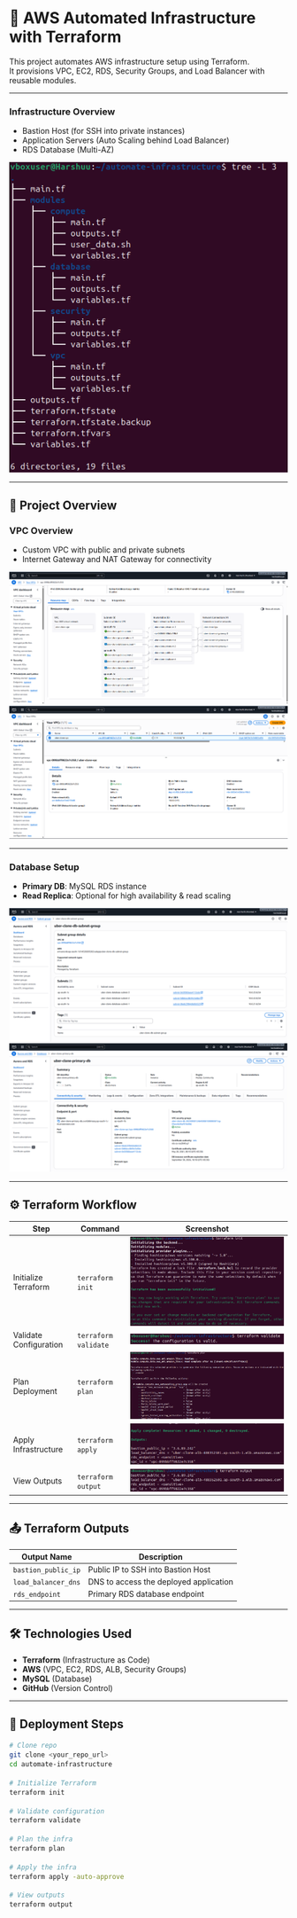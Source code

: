 # 🚀 AWS Automated Infrastructure with Terraform

This project automates AWS infrastructure setup using Terraform.  
It provisions VPC, EC2, RDS, Security Groups, and Load Balancer with reusable modules.

---
### Infrastructure Overview
- Bastion Host (for SSH into private instances)  
- Application Servers (Auto Scaling behind Load Balancer)  
- RDS Database (Multi-AZ)  

![Infrastructure](screenshots/infrastructure.png)

---

## 📌 Project Overview

### VPC Overview
- Custom VPC with public and private subnets
- Internet Gateway and NAT Gateway for connectivity

![VPC Resource Map](screenshots/vpc_resource_map.png)  
![VPC Dashboard](screenshots/vpc_dashboard.png)

---

### Database Setup
- **Primary DB**: MySQL RDS instance  
- **Read Replica**: Optional for high availability & read scaling  

![Database Subnet Group](screenshots/database_subnet_group.png)  
![Primary Database](screenshots/database.png)

---

## ⚙️ Terraform Workflow

| Step                  | Command              | Screenshot                          |
|-----------------------|----------------------|-------------------------------------|
| Initialize Terraform  | `terraform init`     | ![Terraform Init](screenshots/terraform_init.png) |
| Validate Configuration| `terraform validate` | ![Terraform Validate](screenshots/terraform_validate.png) |
| Plan Deployment       | `terraform plan`     | ![Terraform Plan](screenshots/terraform_plan.png) |
| Apply Infrastructure  | `terraform apply`    | ![Terraform Apply](screenshots/terraform_apply.png) |
| View Outputs          | `terraform output`   | ![Terraform Output](screenshots/terraform_output.png) |

---

## 📤 Terraform Outputs

| Output Name         | Description                                      |
|---------------------|--------------------------------------------------|
| `bastion_public_ip` | Public IP to SSH into Bastion Host                |
| `load_balancer_dns` | DNS to access the deployed application            |
| `rds_endpoint`      | Primary RDS database endpoint                     |

---

## 🛠️ Technologies Used
- **Terraform** (Infrastructure as Code)
- **AWS** (VPC, EC2, RDS, ALB, Security Groups)
- **MySQL** (Database)
- **GitHub** (Version Control)

---

## 🚀 Deployment Steps
```bash
# Clone repo
git clone <your_repo_url>
cd automate-infrastructure

# Initialize Terraform
terraform init

# Validate configuration
terraform validate

# Plan the infra
terraform plan

# Apply the infra
terraform apply -auto-approve

# View outputs
terraform output

